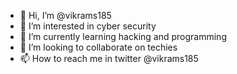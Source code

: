 - 👋 Hi, I’m @vikrams185
- 👀 I’m interested in cyber security
- 🌱 I’m currently learning hacking and programming
- 💞️ I’m looking to collaborate on techies
- 📫 How to reach me in twitter @vikrams185

<!---
vikrams185/vikrams185 is a ✨ special ✨ repository because its `README.md` (this file) appears on your GitHub profile.
You can click the Preview link to take a look at your changes.
--->
